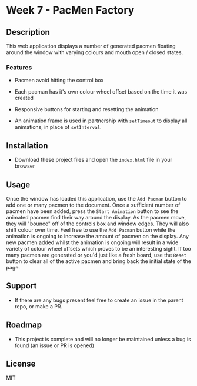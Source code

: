 # Week 7 - PacMen Factory

## Description

This web application displays a number of generated pacmen floating around the window with varying colours and mouth open / closed states.

### Features

* Pacmen avoid hitting the control box

* Each pacman has it's own colour wheel offset based on the time it was created

* Responsive buttons for starting and resetting the animation

* An animation frame is used in partnership with `setTimeout` to display all animations, in place of `setInterval`.

## Installation

* Download these project files and open the `index.html` file in your browser

## Usage

Once the window has loaded this application, use the `Add Pacman` button to add one or many pacmen to the document. Once a sufficient number of pacmen have been added, press the `Start Animation` button to see the animated pacmen find their way around the display. As the pacmen move, they will "bounce" off of the controls box and window edges. They will also shift colour over time. Feel free to use the `Add Pacman` button while the animation is ongoing to increase the amount of pacmen on the display. Any new pacmen added whilst the animation is ongoing will result in a wide variety of colour wheel offsets which proves to be an interesting sight. If too many pacmen are generated or you'd just like a fresh board, use the `Reset` button to clear all of the active pacmen and bring back the initial state of the page.

## Support

* If there are any bugs present feel free to create an issue in the parent repo, or make a PR.

## Roadmap

* This project is complete and will no longer be maintained unless a bug is found (an issue or PR is opened)

## License

MIT
